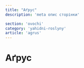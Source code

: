 ```yaml
---
title: "Аґрус"
description: 'meta опис сторінки'

section: 'ovochi'
category: 'yahidni-roslyny'
article: 'agrus'
---
```


# Аґрус